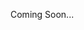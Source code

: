 <!--# cybersecurity-portfolio
Hands-on cybersecurity projects covering SOC operations, threat detection, PCI-DSS compliance, and defensive automation. Includes SIEM rules, IDS/IPS signatures, vulnerability management, and security scripting-->

Coming Soon...
